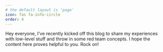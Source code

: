 ```yaml
---
# the default layout is 'page'
icon: fas fa-info-circle
order: 4
---
```


Hey everyone, I've recently kicked off this blog to share my experiences with low-level stuff and throw in some red team concepts. I hope the content here proves helpful to you. Rock on! 